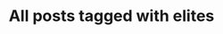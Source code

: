 ---
layout: tag
title: "All posts tagged with elites"
permalink: /weblog/tags/elites/
taxonomy: elites
---